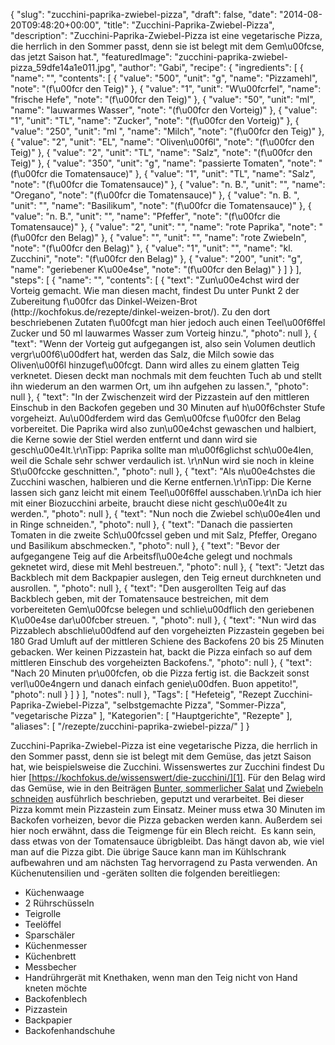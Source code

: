 {
    "slug": "zucchini-paprika-zwiebel-pizza",
    "draft": false,
    "date": "2014-08-20T09:48:20+00:00",
    "title": "Zucchini-Paprika-Zwiebel-Pizza",
    "description": "Zucchini-Paprika-Zwiebel-Pizza ist eine vegetarische Pizza, die herrlich in den Sommer passt, denn sie ist belegt mit dem Gem\u00fcse, das jetzt Saison hat.",
    "featuredImage": "zucchini-paprika-zwiebel-pizza_59dfe14a1e011.jpg",
    "author": "Gabi",
    "recipe": {
        "ingredients": [
            {
                "name": "",
                "contents": [
                    {
                        "value": "500",
                        "unit": "g",
                        "name": "Pizzamehl",
                        "note": "(f\u00fcr den Teig)"
                    },
                    {
                        "value": "1",
                        "unit": "W\u00fcrfel",
                        "name": "frische Hefe",
                        "note": "(f\u00fcr den Teig)"
                    },
                    {
                        "value": "50",
                        "unit": "ml",
                        "name": "lauwarmes Wasser",
                        "note": "(f\u00fcr den Vorteig)"
                    },
                    {
                        "value": "1",
                        "unit": "TL",
                        "name": "Zucker",
                        "note": "(f\u00fcr den Vorteig)"
                    },
                    {
                        "value": "250",
                        "unit": "ml ",
                        "name": "Milch",
                        "note": "(f\u00fcr den Teig)"
                    },
                    {
                        "value": "2",
                        "unit": "EL",
                        "name": "Oliven\u00f6l",
                        "note": "(f\u00fcr den Teig)"
                    },
                    {
                        "value": "2",
                        "unit": "TL",
                        "name": "Salz",
                        "note": "(f\u00fcr den Teig)"
                    },
                    {
                        "value": "350",
                        "unit": "g",
                        "name": "passierte Tomaten",
                        "note": "(f\u00fcr die Tomatensauce)"
                    },
                    {
                        "value": "1",
                        "unit": "TL",
                        "name": "Salz",
                        "note": "(f\u00fcr die Tomatensauce)"
                    },
                    {
                        "value": "n. B.",
                        "unit": "",
                        "name": "Oregano",
                        "note": "(f\u00fcr die Tomatensauce)"
                    },
                    {
                        "value": "n. B. ",
                        "unit": "",
                        "name": "Basilikum",
                        "note": "(f\u00fcr die Tomatensauce)"
                    },
                    {
                        "value": "n. B.",
                        "unit": "",
                        "name": "Pfeffer",
                        "note": "(f\u00fcr die Tomatensauce)"
                    },
                    {
                        "value": "2",
                        "unit": "",
                        "name": "rote Paprika",
                        "note": "(f\u00fcr den Belag)"
                    },
                    {
                        "value": "",
                        "unit": "",
                        "name": "rote Zwiebeln",
                        "note": "(f\u00fcr den Belag)"
                    },
                    {
                        "value": "1",
                        "unit": "",
                        "name": "kl. Zucchini",
                        "note": "(f\u00fcr den Belag)"
                    },
                    {
                        "value": "200",
                        "unit": "g",
                        "name": "geriebener K\u00e4se",
                        "note": "(f\u00fcr den Belag)"
                    }
                ]
            }
        ],
        "steps": [
            {
                "name": "",
                "contents": [
                    {
                        "text": "Zun\u00e4chst wird der Vorteig gemacht. Wie man diesen macht, findest Du unter Punkt 2 der Zubereitung f\u00fcr das Dinkel-Weizen-Brot (http:\/\/kochfokus.de\/rezepte\/dinkel-weizen-brot\/). Zu den dort beschriebenen Zutaten f\u00fcgt man hier jedoch auch einen Teel\u00f6ffel Zucker und 50 ml lauwarmes Wasser zum Vorteig hinzu.",
                        "photo": null
                    },
                    {
                        "text": "Wenn der Vorteig gut aufgegangen ist, also sein Volumen deutlich vergr\u00f6\u00dfert hat, werden das Salz, die Milch sowie das Oliven\u00f6l hinzugef\u00fcgt. Dann wird alles zu einem glatten Teig verknetet. Diesen deckt man nochmals mit dem feuchten Tuch ab und stellt ihn wiederum an den warmen Ort, um ihn aufgehen zu lassen.",
                        "photo": null
                    },
                    {
                        "text": "In der Zwischenzeit wird der Pizzastein auf den mittleren Einschub in den Backofen gegeben und 30 Minuten auf h\u00f6chster Stufe vorgeheizt. Au\u00dferdem wird das Gem\u00fcse f\u00fcr den Belag vorbereitet. Die Paprika wird also zun\u00e4chst gewaschen und halbiert, die Kerne sowie der Stiel werden entfernt und dann wird sie gesch\u00e4lt.\r\nTipp: Paprika sollte man m\u00f6glichst sch\u00e4len, weil die Schale sehr schwer verdaulich ist. \r\nNun wird sie noch in kleine St\u00fccke geschnitten.",
                        "photo": null
                    },
                    {
                        "text": "Als n\u00e4chstes die Zucchini waschen, halbieren und die Kerne entfernen.\r\nTipp: Die Kerne lassen sich ganz leicht mit einem Teel\u00f6ffel ausschaben.\r\nDa ich hier mit einer Biozucchini arbeite, braucht diese nicht gesch\u00e4lt zu werden.",
                        "photo": null
                    },
                    {
                        "text": "Nun noch die Zwiebel sch\u00e4len und in Ringe schneiden.",
                        "photo": null
                    },
                    {
                        "text": "Danach die passierten Tomaten in die zweite Sch\u00fcssel geben und mit Salz, Pfeffer, Oregano und Basilikum abschmecken.",
                        "photo": null
                    },
                    {
                        "text": "Bevor der aufgegangene Teig auf die Arbeitsfl\u00e4che gelegt und nochmals geknetet wird, diese mit Mehl bestreuen.",
                        "photo": null
                    },
                    {
                        "text": "Jetzt das Backblech mit dem Backpapier auslegen, den Teig erneut durchkneten und ausrollen. ",
                        "photo": null
                    },
                    {
                        "text": "Den ausgerollten Teig auf das Backblech geben, mit der Tomatensauce bestreichen, mit dem vorbereiteten Gem\u00fcse belegen und schlie\u00dflich den geriebenen K\u00e4se dar\u00fcber streuen. ",
                        "photo": null
                    },
                    {
                        "text": "Nun wird das Pizzablech abschlie\u00dfend auf den vorgeheizten Pizzastein gegeben bei 180 Grad Umluft auf der mittleren Schiene des Backofens 20 bis 25 Minuten gebacken. Wer keinen Pizzastein hat, backt die Pizza einfach so auf dem mittleren Einschub des vorgeheizten Backofens.",
                        "photo": null
                    },
                    {
                        "text": "Nach 20 Minuten pr\u00fcfen, ob die Pizza fertig ist. die Backzeit sonst verl\u00e4ngern und danach einfach genie\u00dfen. Buon appetito!",
                        "photo": null
                    }
                ]
            }
        ],
        "notes": null
    },
    "Tags": [
        "Hefeteig",
        "Rezept Zucchini-Paprika-Zwiebel-Pizza",
        "selbstgemachte Pizza",
        "Sommer-Pizza",
        "vegetarische Pizza"
    ],
    "Kategorien": [
        "Hauptgerichte",
        "Rezepte"
    ],
    "aliases": [
        "\/rezepte\/zucchini-paprika-zwiebel-pizza\/"
    ]
}

Zucchini-Paprika-Zwiebel-Pizza ist eine vegetarische Pizza, die herrlich in den Sommer passt, denn sie ist belegt mit dem Gemüse, das jetzt Saison hat, wie beispielsweise die Zucchini. Wissenswertes zur Zucchini findest Du hier [https://kochfokus.de/wissenswert/die-zucchini/][1]. Für den Belag wird das Gemüse, wie in den Beiträgen [Bunter, sommerlicher Salat][2] und [Zwiebeln schneiden][3] ausführlich beschrieben, geputzt und verarbeitet. Bei dieser Pizza kommt mein Pizzastein zum Einsatz. Meiner muss etwa 30 Minuten im Backofen vorheizen, bevor die Pizza gebacken werden kann. Außerdem sei hier noch erwähnt, dass die Teigmenge für ein Blech reicht.  Es kann sein, dass etwas von der Tomatensauce übrigbleibt. Das hängt davon ab, wie viel man auf die Pizza gibt. Die übrige Sauce kann man im Kühlschrank aufbewahren und am nächsten Tag hervorragend zu Pasta verwenden. An Küchenutensilien und -geräten sollten die folgenden bereitliegen:

 * Küchenwaage
 * 2 Rührschüsseln
 * Teigrolle
 * Teelöffel
 * Sparschäler
 * Küchenmesser
 * Küchenbrett
 * Messbecher
 * Handrührgerät mit Knethaken, wenn man den Teig nicht von Hand kneten möchte
 * Backofenblech
 * Pizzastein
 * Backpapier
 * Backofenhandschuhe



 [1]: https://kochfokus.de/wissenswert/die-zucchini/ "Die Zucchini"
 [2]: https://kochfokus.de/rezepte/bunter-sommerlicher-salat/ "Bunter, sommerlicher Salat"
 [3]: https://kochfokus.de/allgemein/zwiebeln-in-wuerfel-schneiden/ "Zwiebeln schneiden"